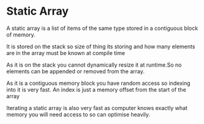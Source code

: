 # Static Array

A static array is a list of items of the same type stored in a contiguous block of memory.

It is stored on the stack so size of thing its storing and how many elements are in the array must be known at compile time

As it is on the stack you cannot dynamically resize it at runtime.So no elements can be appended or removed from the array.

As it is a contiguous memory block you have random access so indexing into it is very fast. An index is just a memory offset from the start of the array

Iterating a static array is also very fast as computer knows exactly what memory you will need access to so can optimise heavily.
